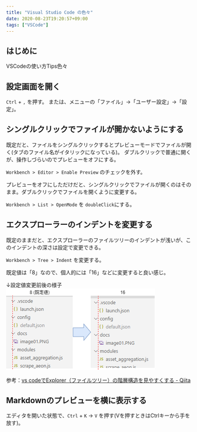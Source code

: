 ```yaml
---
title: "Visual Studio Code の色々"
date: 2020-08-23T19:20:57+09:00
tags: ["VSCode"]
---
```


## はじめに
VSCodeの使い方Tips色々

## 設定画面を開く
`Ctrl` + `,` を押す。
または、メニューの「ファイル」→「ユーザー設定」→「設定」。

## シングルクリックでファイルが開かないようにする
既定だと、ファイルをシングルクリックするとプレビューモードでファイルが開く(タブのファイル名がイタリックになっている)。
ダブルクリックで普通に開くが、操作しづらいのでプレビューをオフにする。

`Workbench > Editor > Enable Preview` のチェックを外す。

プレビューをオフにしただけだと、シングルクリックでファイルが開くのはそのまま。ダブルクリックでファイルを開くように変更する。

`Workbench > List > OpenMode` を `doubleClick`にする。

## エクスプローラーのインデントを変更する
既定のままだと、エクスプローラーのファイルツリーのインデントが浅いが、このインデントの深さは設定で変更できる。

`Workbench > Tree > Indent` を変更する。

既定値は「8」なので、個人的には「16」などに変更すると良い感じ。  

↓設定値変更前後の様子  
![](2020-08-23-19-23-29.png)

参考：[vs codeでExplorer（ファイルツリー）の階層構造を見やすくする - Qiita](https://qiita.com/toriiico/items/3070bac14946168be1ce)

## Markdownのプレビューを横に表示する
エディタを開いた状態で、`Ctrl` + `K` → `V` を押す(Vを押すときはCtrlキーから手を放す)。
